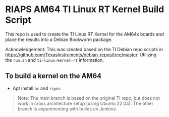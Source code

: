# RIAPS AM64 TI Linux RT Kernel Build Script

This repo is used to create the TI Linux RT Kernel for the AM64x boards and place the results into a Debian Bookworm package.

Acknowledgement: This was created based on the TI Debian repo scripts in https://github.com/TexasInstruments/debian-repos/tree/master.  Utilizing the `run.sh` and `ti-linux-kernel-rt` information.

## To build a kernel on the AM64

* Apt install `bc` and `rsync`

>Note: The main branch is based on the original TI repo, but does not work in cross architecture setup (using Ubuntu 22.04).  The other branch is experimenting with builds on Jenkins.